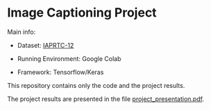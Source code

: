 # Image Captioning Project


Main info:

- Dataset: [IAPRTC-12](https://www.imageclef.org/photodata)

- Running Environment: Google Colab

- Framework: Tensorflow/Keras


This repository contains only the code and the project results.

The project results are presented in the file [project_presentation.pdf](project_presentation.pdf).
